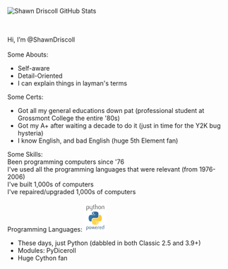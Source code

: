 
![Shawn Driscoll GitHub Stats](https://github-readme-stats.vercel.app/api?username=ShawnDriscoll&show_icons=true&title_color=fff&icon_color=79ff97&text_color=9f9f9f&bg_color=151515&theme=dark)

<br><br>
Hi, I’m @ShawnDriscoll<br><br>
Some Abouts:
<ul>
    <li>Self-aware</li>
    <li>Detail-Oriented</li>
    <li>I can explain things in layman's terms</li>
</ul>
Some Certs:
<ul>
    <li>Got all my general educations down pat (professional student at Grossmont College the entire '80s)</li>
    <li>Got my A+ after waiting a decade to do it (just in time for the Y2K bug hysteria)</li>
    <li>I know English, and bad English (huge 5th Element fan)</li>
</ul>

Some Skills:<br>
Been programming computers since '76<br>
I've used all the programming languages that were relevant (from 1976-2006)<br>
I've built 1,000s of computers<br>
I've repaired/upgraded 1,000s of computers<br>
<br>
Programming Languages:
<a href="https://www.python.org"><img src="images/python-powered-50x65.png" alt="Python"></a>
<ul>
    <li>These days, just Python (dabbled in both Classic 2.5 and 3.9+)</li>
    <li>Modules: PyDiceroll</li>
    <li>Huge Cython fan</li>
</ul>